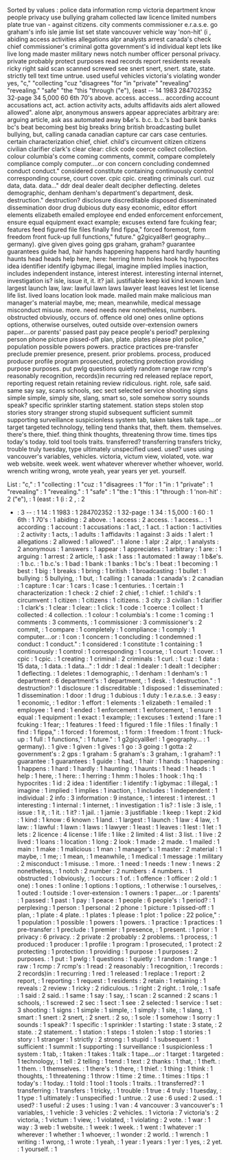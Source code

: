 Sorted by values :
police data information rcmp victoria department know people privacy use bullying graham collected law licence limited numbers plate true van - against citizens. city comments commissioner e.r.a.s.e. go graham's info isle jamie list set state vancouver vehicle way 'non-hit' (i , abiding access activities allegations alpr analysts arrest canada's check chief commissioner's criminal gotta government's id individual kept lets like live long made master military news notch number officer personal privacy. private probably protect purposes read records report residents reveals ricky right said scan scanned screwed see snert snert, snert. state, state. strictly tell text time untrue. used useful vehicles victoria's violating wonder yes, "c," "collecting "cuz "disagrees "for "in "private" "revealing" "revealing." "safe" "the "this "through ("e"), (east -- 14 1983 284702352 32-page 34 5,000 60 6th 70's above. access. access... according account accusations act, act. action activity acts, adults affidavits aids alert allowed allowed". alone alpr, anonymous answers appear appreciates arbitrary are: arguing article, ask ass automated away b&e's. b.c. b.c.'s bad bank banks bc's beat becoming best big breaks bring british broadcasting bullet bullying, but, calling canada canadian capture car cars case centuries. certain characterization chief, chief. child's circumvent citizen citizens civilian clarifier clark's clear clear: click code coerce collect collection. colour columbia's come coming comments, commit, compare completely compliance comply computer....or con concern concluding condemned conduct conduct." considered constitute containing continuously control corresponding course, court cover. cpic cpic. creating criminals curl. cuz data, data. data..." ddr deal dealer dealt decipher deflecting. deletes demographic, denham denham's department's department, desk. destruction." destruction? disclosure discreditable disposed disseminated dissemination door drug dubious duty easy economic, editor effort elements elizabeth emailed employee end ended enforcement enforcement, ensure equal equipment exact example; excuses extend fare fcuking fear; features feed figured file files finally find fippa," forced foremost, form freedom front fuck-up full functions," future." g2gicyal8er! geography... germany). give given gives going gps graham, graham? guarantee guarantees guide had, hair hands happening happens hard hardly haunting haunts head heads help here, here: herring hmm holes hook hq hypocrites idea identifier identify igbymac illegal, imagine implied implies inaction, includes independent instance, interest interest. interesting internal internet, investigation is? isle, issue it, it. it? jail. justifiable keep kid kind known land. largest launch law, law: lawful lawn laws lawyer least leaves lest let license life list. lived loans location look made. mailed main make malicious man manager's material maybe, me; mean, meanwhile, medical message misconduct misuse. more. need needs new nonetheless, numbers. obstructed obviously, occurs of. offence old one) ones online options options, otherwise ourselves, outed outside over-extension owners paper....or parents' passed past pay peace people's period? perplexing person phone picture pissed-off plan, plate. plates please plot police," population possible powers powers. practice practices pre-transfer preclude premier presence, present. prior problems. process, produced producer profile program prosecuted, protecting protection providing purpose purposes. put pwlg questions quietly random range raw rcmp's reasonably recognition, records)in recurring red released replace report, reporting request retain retaining review ridiculous. right. role, safe said. same say say, scans schools, sec sect selected service shooting signs simple simple, simply site, slang, smart so, sole somehow sorry sounds speak? specific sprinkler starting statement. station steps stolen stop stories story stranger strong stupid subsequent sufficient summit supporting surveillance suspicionless system tab, taken takes talk tape....or target targeted technology, telling tend thanks that, theft. them. themselves. there's there, thief. thing think thoughts, threatening throw time. times tips today's today. told tool tools traits. transferred? transferring transfers tricky, trouble truly tuesday, type ultimately unspecified used. used? uses using vancouver's variables, vehicles. victoria, victum view, violated, vote. war web website. week week. went whatever wherever whether whoever, world. wrench writing wrong, wrote yeah, year years yer yet. yourself. 

List :
"c," : 1
"collecting : 1
"cuz : 1
"disagrees : 1
"for : 1
"in : 1
"private" : 1
"revealing" : 1
"revealing." : 1
"safe" : 1
"the : 1
"this : 1
"through : 1
'non-hit' : 2
("e"), : 1
(east : 1
(i : 2
, : 2
- : 3
-- : 1
14 : 1
1983 : 1
284702352 : 1
32-page : 1
34 : 1
5,000 : 1
60 : 1
6th : 1
70's : 1
abiding : 2
above. : 1
access : 2
access. : 1
access... : 1
according : 1
account : 1
accusations : 1
act, : 1
act. : 1
action : 1
activities : 2
activity : 1
acts, : 1
adults : 1
affidavits : 1
against : 3
aids : 1
alert : 1
allegations : 2
allowed : 1
allowed". : 1
alone : 1
alpr : 2
alpr, : 1
analysts : 2
anonymous : 1
answers : 1
appear : 1
appreciates : 1
arbitrary : 1
are: : 1
arguing : 1
arrest : 2
article, : 1
ask : 1
ass : 1
automated : 1
away : 1
b&e's. : 1
b.c. : 1
b.c.'s : 1
bad : 1
bank : 1
banks : 1
bc's : 1
beat : 1
becoming : 1
best : 1
big : 1
breaks : 1
bring : 1
british : 1
broadcasting : 1
bullet : 1
bullying : 5
bullying, : 1
but, : 1
calling : 1
canada : 1
canada's : 2
canadian : 1
capture : 1
car : 1
cars : 1
case : 1
centuries. : 1
certain : 1
characterization : 1
check : 2
chief : 2
chief, : 1
chief. : 1
child's : 1
circumvent : 1
citizen : 1
citizens : 1
citizens. : 3
city : 3
civilian : 1
clarifier : 1
clark's : 1
clear : 1
clear: : 1
click : 1
code : 1
coerce : 1
collect : 1
collected : 4
collection. : 1
colour : 1
columbia's : 1
come : 1
coming : 1
comments : 3
comments, : 1
commissioner : 3
commissioner's : 2
commit, : 1
compare : 1
completely : 1
compliance : 1
comply : 1
computer....or : 1
con : 1
concern : 1
concluding : 1
condemned : 1
conduct : 1
conduct." : 1
considered : 1
constitute : 1
containing : 1
continuously : 1
control : 1
corresponding : 1
course, : 1
court : 1
cover. : 1
cpic : 1
cpic. : 1
creating : 1
criminal : 2
criminals : 1
curl. : 1
cuz : 1
data : 15
data, : 1
data. : 1
data..." : 1
ddr : 1
deal : 1
dealer : 1
dealt : 1
decipher : 1
deflecting. : 1
deletes : 1
demographic, : 1
denham : 1
denham's : 1
department : 6
department's : 1
department, : 1
desk. : 1
destruction." : 1
destruction? : 1
disclosure : 1
discreditable : 1
disposed : 1
disseminated : 1
dissemination : 1
door : 1
drug : 1
dubious : 1
duty : 1
e.r.a.s.e. : 3
easy : 1
economic, : 1
editor : 1
effort : 1
elements : 1
elizabeth : 1
emailed : 1
employee : 1
end : 1
ended : 1
enforcement : 1
enforcement, : 1
ensure : 1
equal : 1
equipment : 1
exact : 1
example; : 1
excuses : 1
extend : 1
fare : 1
fcuking : 1
fear; : 1
features : 1
feed : 1
figured : 1
file : 1
files : 1
finally : 1
find : 1
fippa," : 1
forced : 1
foremost, : 1
form : 1
freedom : 1
front : 1
fuck-up : 1
full : 1
functions," : 1
future." : 1
g2gicyal8er! : 1
geography... : 1
germany). : 1
give : 1
given : 1
gives : 1
go : 3
going : 1
gotta : 2
government's : 2
gps : 1
graham : 5
graham's : 3
graham, : 1
graham? : 1
guarantee : 1
guarantees : 1
guide : 1
had, : 1
hair : 1
hands : 1
happening : 1
happens : 1
hard : 1
hardly : 1
haunting : 1
haunts : 1
head : 1
heads : 1
help : 1
here, : 1
here: : 1
herring : 1
hmm : 1
holes : 1
hook : 1
hq : 1
hypocrites : 1
id : 2
idea : 1
identifier : 1
identify : 1
igbymac : 1
illegal, : 1
imagine : 1
implied : 1
implies : 1
inaction, : 1
includes : 1
independent : 1
individual : 2
info : 3
information : 9
instance, : 1
interest : 1
interest. : 1
interesting : 1
internal : 1
internet, : 1
investigation : 1
is? : 1
isle : 3
isle, : 1
issue : 1
it, : 1
it. : 1
it? : 1
jail. : 1
jamie : 3
justifiable : 1
keep : 1
kept : 2
kid : 1
kind : 1
know : 6
known : 1
land. : 1
largest : 1
launch : 1
law : 4
law, : 1
law: : 1
lawful : 1
lawn : 1
laws : 1
lawyer : 1
least : 1
leaves : 1
lest : 1
let : 1
lets : 2
licence : 4
license : 1
life : 1
like : 2
limited : 4
list : 3
list. : 1
live : 2
lived : 1
loans : 1
location : 1
long : 2
look : 1
made : 2
made. : 1
mailed : 1
main : 1
make : 1
malicious : 1
man : 1
manager's : 1
master : 2
material : 1
maybe, : 1
me; : 1
mean, : 1
meanwhile, : 1
medical : 1
message : 1
military : 2
misconduct : 1
misuse. : 1
more. : 1
need : 1
needs : 1
new : 1
news : 2
nonetheless, : 1
notch : 2
number : 2
numbers : 4
numbers. : 1
obstructed : 1
obviously, : 1
occurs : 1
of. : 1
offence : 1
officer : 2
old : 1
one) : 1
ones : 1
online : 1
options : 1
options, : 1
otherwise : 1
ourselves, : 1
outed : 1
outside : 1
over-extension : 1
owners : 1
paper....or : 1
parents' : 1
passed : 1
past : 1
pay : 1
peace : 1
people : 6
people's : 1
period? : 1
perplexing : 1
person : 1
personal : 2
phone : 1
picture : 1
pissed-off : 1
plan, : 1
plate : 4
plate. : 1
plates : 1
please : 1
plot : 1
police : 22
police," : 1
population : 1
possible : 1
powers : 1
powers. : 1
practice : 1
practices : 1
pre-transfer : 1
preclude : 1
premier : 1
presence, : 1
present. : 1
prior : 1
privacy : 6
privacy. : 2
private : 2
probably : 2
problems. : 1
process, : 1
produced : 1
producer : 1
profile : 1
program : 1
prosecuted, : 1
protect : 2
protecting : 1
protection : 1
providing : 1
purpose : 1
purposes : 2
purposes. : 1
put : 1
pwlg : 1
questions : 1
quietly : 1
random : 1
range : 1
raw : 1
rcmp : 7
rcmp's : 1
read : 2
reasonably : 1
recognition, : 1
records : 2
records)in : 1
recurring : 1
red : 1
released : 1
replace : 1
report : 2
report, : 1
reporting : 1
request : 1
residents : 2
retain : 1
retaining : 1
reveals : 2
review : 1
ricky : 2
ridiculous. : 1
right : 2
right. : 1
role, : 1
safe : 1
said : 2
said. : 1
same : 1
say : 1
say, : 1
scan : 2
scanned : 2
scans : 1
schools, : 1
screwed : 2
sec : 1
sect : 1
see : 2
selected : 1
service : 1
set : 3
shooting : 1
signs : 1
simple : 1
simple, : 1
simply : 1
site, : 1
slang, : 1
smart : 1
snert : 2
snert, : 2
snert. : 2
so, : 1
sole : 1
somehow : 1
sorry : 1
sounds : 1
speak? : 1
specific : 1
sprinkler : 1
starting : 1
state : 3
state, : 2
state. : 2
statement. : 1
station : 1
steps : 1
stolen : 1
stop : 1
stories : 1
story : 1
stranger : 1
strictly : 2
strong : 1
stupid : 1
subsequent : 1
sufficient : 1
summit : 1
supporting : 1
surveillance : 1
suspicionless : 1
system : 1
tab, : 1
taken : 1
takes : 1
talk : 1
tape....or : 1
target : 1
targeted : 1
technology, : 1
tell : 2
telling : 1
tend : 1
text : 2
thanks : 1
that, : 1
theft. : 1
them. : 1
themselves. : 1
there's : 1
there, : 1
thief. : 1
thing : 1
think : 1
thoughts, : 1
threatening : 1
throw : 1
time : 2
time. : 1
times : 1
tips : 1
today's : 1
today. : 1
told : 1
tool : 1
tools : 1
traits. : 1
transferred? : 1
transferring : 1
transfers : 1
tricky, : 1
trouble : 1
true : 4
truly : 1
tuesday, : 1
type : 1
ultimately : 1
unspecified : 1
untrue. : 2
use : 6
used : 2
used. : 1
used? : 1
useful : 2
uses : 1
using : 1
van : 4
vancouver : 3
vancouver's : 1
variables, : 1
vehicle : 3
vehicles : 2
vehicles. : 1
victoria : 7
victoria's : 2
victoria, : 1
victum : 1
view, : 1
violated, : 1
violating : 2
vote. : 1
war : 1
way : 3
web : 1
website. : 1
week : 1
week. : 1
went : 1
whatever : 1
wherever : 1
whether : 1
whoever, : 1
wonder : 2
world. : 1
wrench : 1
writing : 1
wrong, : 1
wrote : 1
yeah, : 1
year : 1
years : 1
yer : 1
yes, : 2
yet. : 1
yourself. : 1
